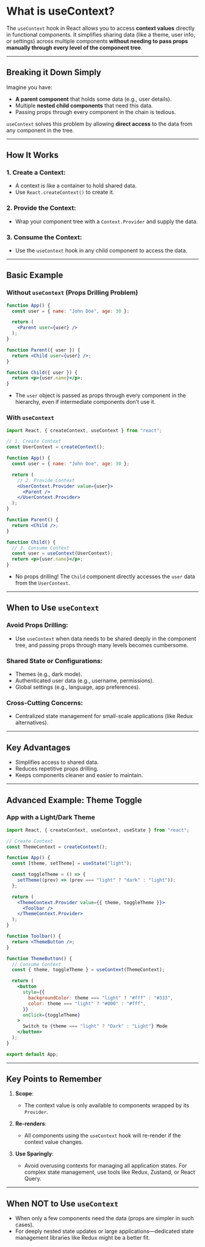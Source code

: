 # What is useContext?

The `useContext` hook in React allows you to access **context values** directly in functional components. It simplifies sharing data (like a theme, user info, or settings) across multiple components **without needing to pass props manually through every level of the component tree**.

---

## Breaking it Down Simply

Imagine you have:

- **A parent component** that holds some data (e.g., user details).
- Multiple **nested child components** that need this data.
- Passing props through every component in the chain is tedious.

`useContext` solves this problem by allowing **direct access** to the data from any component in the tree.

---

## How It Works

### 1. **Create a Context:**
- A context is like a container to hold shared data.
- Use `React.createContext()` to create it.

### 2. **Provide the Context:**
- Wrap your component tree with a `Context.Provider` and supply the data.

### 3. **Consume the Context:**
- Use the `useContext` hook in any child component to access the data.

---

## Basic Example

### Without `useContext` (Props Drilling Problem)

```jsx
function App() {
  const user = { name: "John Doe", age: 30 };

  return (
    <Parent user={user} />
  );
}

function Parent({ user }) {
  return <Child user={user} />;
}

function Child({ user }) {
  return <p>{user.name}</p>;
}
```

- The `user` object is passed as props through every component in the hierarchy, even if intermediate components don’t use it.

### With `useContext`

```jsx
import React, { createContext, useContext } from "react";

// 1. Create Context
const UserContext = createContext();

function App() {
  const user = { name: "John Doe", age: 30 };

  return (
    // 2. Provide Context
    <UserContext.Provider value={user}>
      <Parent />
    </UserContext.Provider>
  );
}

function Parent() {
  return <Child />;
}

function Child() {
  // 3. Consume Context
  const user = useContext(UserContext);
  return <p>{user.name}</p>;
}
```

- No props drilling! The `Child` component directly accesses the `user` data from the `UserContext`.

---

## When to Use `useContext`

### **Avoid Props Drilling:**
- Use `useContext` when data needs to be shared deeply in the component tree, and passing props through many levels becomes cumbersome.

### **Shared State or Configurations:**
- Themes (e.g., dark mode).
- Authenticated user data (e.g., username, permissions).
- Global settings (e.g., language, app preferences).

### **Cross-Cutting Concerns:**
- Centralized state management for small-scale applications (like Redux alternatives).

---

## Key Advantages

- Simplifies access to shared data.
- Reduces repetitive props drilling.
- Keeps components cleaner and easier to maintain.

---

## Advanced Example: Theme Toggle

### App with a Light/Dark Theme

```jsx
import React, { createContext, useContext, useState } from "react";

// Create Context
const ThemeContext = createContext();

function App() {
  const [theme, setTheme] = useState("light");

  const toggleTheme = () => {
    setTheme((prev) => (prev === "light" ? "dark" : "light"));
  };

  return (
    <ThemeContext.Provider value={{ theme, toggleTheme }}>
      <Toolbar />
    </ThemeContext.Provider>
  );
}

function Toolbar() {
  return <ThemeButton />;
}

function ThemeButton() {
  // Consume Context
  const { theme, toggleTheme } = useContext(ThemeContext);

  return (
    <button
      style={{
        backgroundColor: theme === "light" ? "#fff" : "#333",
        color: theme === "light" ? "#000" : "#fff",
      }}
      onClick={toggleTheme}
    >
      Switch to {theme === "light" ? "Dark" : "Light"} Mode
    </button>
  );
}

export default App;
```

---

## Key Points to Remember

1. **Scope**:
   - The context value is only available to components wrapped by its `Provider`.

2. **Re-renders**:
   - All components using the `useContext` hook will re-render if the context value changes.

3. **Use Sparingly**:
   - Avoid overusing contexts for managing all application states. For complex state management, use tools like Redux, Zustand, or React Query.

---

## When NOT to Use `useContext`

- When only a few components need the data (props are simpler in such cases).
- For deeply nested state updates or large applications—dedicated state management libraries like Redux might be a better fit.

